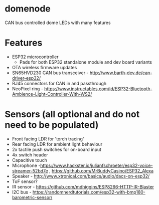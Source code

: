 # domenode
CAN bus controlled dome LEDs with many features

# Features
* ESP32 microcontroller
  * Pads for both ESP32 standalone module and dev board variants
* OTA wireless firmware updates
* SN65HVD230 CAN bus transceiver - http://www.barth-dev.de/can-driver-esp32/
* RJ45 connectors for CAN in and passthrough
* NeoPixel ring - https://www.instructables.com/id/ESP32-Bluetooth-Ambience-Light-Controller-With-WS2/


# Sensors (all optional and do not need to be populated)
* Front facing LDR for 'torch tracing'
* Rear facing LDR for ambient light behaviour
* 2x tactile push switches for on-board input
* 4x switch header
* Capacitive touch
* Microphone -https://www.hackster.io/julianfschroeter/esp32-voice-streamer-52bd7e , https://github.com/MrBuddyCasino/ESP32_Alexa
* Speaker - http://www.xtronical.com/basics/audio/dacs-on-esp32/
* ToF sensor?
* IR sensor - https://github.com/mdhiggins/ESP8266-HTTP-IR-Blaster
* I2C bus - https://randomnerdtutorials.com/esp32-with-bmp180-barometric-sensor/

